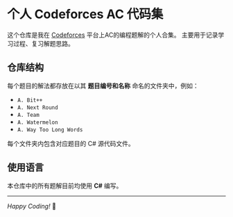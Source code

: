 # 个人 Codeforces AC 代码集

这个仓库是我在 [Codeforces](https://codeforces.com/) 平台上AC的编程题解的个人合集。
主要用于记录学习过程、复习解题思路。

## 仓库结构

每个题目的解法都存放在以其 **题目编号和名称** 命名的文件夹中，例如：

-   `A. Bit++`
-   `A. Next Round`
-   `A. Team`
-   `A. Watermelon`
-   `A. Way Too Long Words`

每个文件夹内包含对应题目的 C# 源代码文件。

## 使用语言

本仓库中的所有题解目前均使用 **C#** 编写。

---

*Happy Coding!* 🚀
